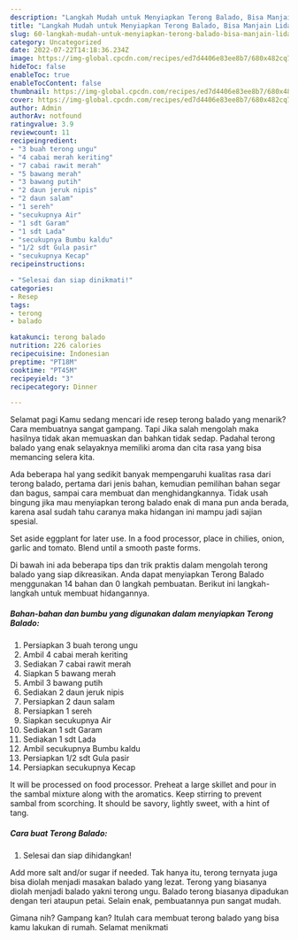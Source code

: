```yaml
---
description: "Langkah Mudah untuk Menyiapkan Terong Balado, Bisa Manjain Lidah"
title: "Langkah Mudah untuk Menyiapkan Terong Balado, Bisa Manjain Lidah"
slug: 60-langkah-mudah-untuk-menyiapkan-terong-balado-bisa-manjain-lidah
category: Uncategorized
date: 2022-07-22T14:18:36.234Z
image: https://img-global.cpcdn.com/recipes/ed7d4406e83ee8b7/680x482cq70/terong-balado-foto-resep-utama.jpg
hideToc: false
enableToc: true
enableTocContent: false
thumbnail: https://img-global.cpcdn.com/recipes/ed7d4406e83ee8b7/680x482cq70/terong-balado-foto-resep-utama.jpg
cover: https://img-global.cpcdn.com/recipes/ed7d4406e83ee8b7/680x482cq70/terong-balado-foto-resep-utama.jpg
author: Admin
authorAv: notfound
ratingvalue: 3.9
reviewcount: 11
recipeingredient:
- "3 buah terong ungu"
- "4 cabai merah keriting"
- "7 cabai rawit merah"
- "5 bawang merah"
- "3 bawang putih"
- "2 daun jeruk nipis"
- "2 daun salam"
- "1 sereh"
- "secukupnya Air"
- "1 sdt Garam"
- "1 sdt Lada"
- "secukupnya Bumbu kaldu"
- "1/2 sdt Gula pasir"
- "secukupnya Kecap"
recipeinstructions:

- "Selesai dan siap dinikmati!"
categories:
- Resep
tags:
- terong
- balado

katakunci: terong balado 
nutrition: 226 calories
recipecuisine: Indonesian
preptime: "PT18M"
cooktime: "PT45M"
recipeyield: "3"
recipecategory: Dinner

---
```



Selamat pagi Kamu sedang mencari ide resep terong balado yang menarik? Cara membuatnya sangat gampang. Tapi Jika salah mengolah maka hasilnya tidak akan memuaskan dan bahkan tidak sedap. Padahal terong balado yang enak selayaknya memiliki aroma dan cita rasa yang bisa memancing selera kita.


Ada beberapa hal yang sedikit banyak mempengaruhi kualitas rasa dari terong balado, pertama dari jenis bahan, kemudian pemilihan bahan segar dan bagus, sampai cara membuat dan menghidangkannya. Tidak usah bingung jika mau menyiapkan terong balado enak di mana pun anda berada, karena asal sudah tahu caranya maka hidangan ini mampu jadi sajian spesial.

Set aside eggplant for later use. In a food processor, place in chilies, onion, garlic and tomato. Blend until a smooth paste forms.


Di bawah ini ada beberapa tips dan trik praktis dalam mengolah terong balado yang siap dikreasikan. Anda dapat menyiapkan Terong Balado menggunakan 14 bahan dan 0 langkah pembuatan. Berikut ini langkah-langkah untuk membuat hidangannya.

<!--inarticleads1-->

##### Bahan-bahan dan bumbu yang digunakan dalam menyiapkan Terong Balado:

1. Persiapkan 3 buah terong ungu
1. Ambil 4 cabai merah keriting
1. Sediakan 7 cabai rawit merah
1. Siapkan 5 bawang merah
1. Ambil 3 bawang putih
1. Sediakan 2 daun jeruk nipis
1. Persiapkan 2 daun salam
1. Persiapkan 1 sereh
1. Siapkan secukupnya Air
1. Sediakan 1 sdt Garam
1. Sediakan 1 sdt Lada
1. Ambil secukupnya Bumbu kaldu
1. Persiapkan 1/2 sdt Gula pasir
1. Persiapkan secukupnya Kecap


It will be processed on food processor. Preheat a large skillet and pour in the sambal mixture along with the aromatics. Keep stirring to prevent sambal from scorching. It should be savory, lightly sweet, with a hint of tang. 

<!--inarticleads2-->

##### Cara buat Terong Balado:


1. Selesai dan siap dihidangkan!

Add more salt and/or sugar if needed. Tak hanya itu, terong ternyata juga bisa diolah menjadi masakan balado yang lezat. Terong yang biasanya diolah menjadi balado yakni terong ungu. Balado terong biasanya dipadukan dengan teri ataupun petai. Selain enak, pembuatannya pun sangat mudah. 

Gimana nih? Gampang kan? Itulah cara membuat terong balado yang bisa kamu lakukan di rumah. Selamat menikmati
